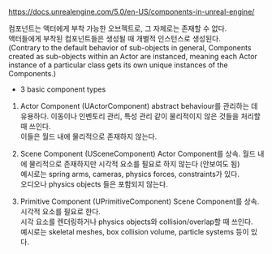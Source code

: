 https://docs.unrealengine.com/5.0/en-US/components-in-unreal-engine/
  
컴포넌트는 액터에게 부착 가능한 오브젝트로, 그 자체로는 존재할 수 없다.  
액터들에게 부착된 컴포넌트들은 생성될 때 개별적 인스턴스로 생성된다.  
(Contrary to the default behavior of sub-objects in general, Components created as sub-objects within an Actor are instanced, meaning each Actor instance of a particular class gets its own unique instances of the Components.)

* 3 basic component types
1. Actor Component (UActorComponent)
abstract behaviour를 관리하는 데 유용하다. 이동이나 인벤토리 관리, 특성 관리 같이 물리적이지 않은 것들을 처리할 때 쓰인다.  
이들은 월드 내에 물리적으로 존재하지 않는다.  
  
2. Scene Component (USceneComponent)
Actor Component를 상속.
월드 내에 물리적으로 존재하지만 시각적 요소를 필요로 하지 않는다 (안보여도 됨)  
예시로는 spring arms, cameras, physics forces, constraints가 있다.  
오디오나 physics objects 들은 포함되지 않는다.
  
3. Primitive Component (UPrimitiveComponent)
Scene Component를 상속.  
시각적 요소를 필요로 한다.  
시각 요소를 렌더링하거나 physics objects와 collision/overlap할 때 쓰인다.  
예시로는 skeletal meshes, box collision volume, particle systems 등이 있다.  
  

